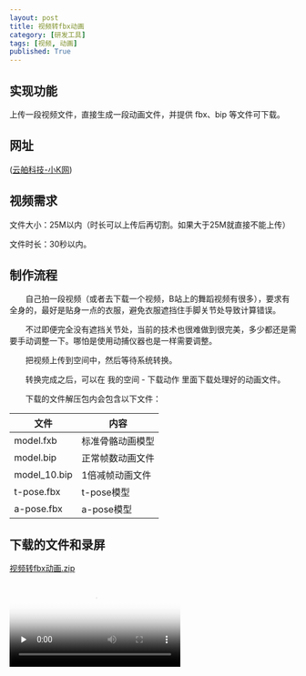```yaml
---
layout: post
title: 视频转fbx动画
category: [研发工具]
tags: [视频, 动画]
published: True
---
```



## 实现功能
上传一段视频文件，直接生成一段动画文件，并提供 fbx、bip 等文件可下载。

<p></p>

## 网址
([云舶科技-小K网](https://xk.yunboai.com/))

<p></p>

## 视频需求
文件大小：25M以内（时长可以上传后再切割。如果大于25M就直接不能上传）

文件时长：30秒以内。

<p></p>

## 制作流程
　　自己拍一段视频（或者去下载一个视频，B站上的舞蹈视频有很多），要求有全身的，最好是贴身一点的衣服，避免衣服遮挡住手脚关节处导致计算错误。

　　不过即便完全没有遮挡关节处，当前的技术也很难做到很完美，多少都还是需要手动调整一下。哪怕是使用动捕仪器也是一样需要调整。

　　把视频上传到空间中，然后等待系统转换。

　　转换完成之后，可以在 我的空间 - 下载动作 里面下载处理好的动画文件。

　　下载的文件解压包内会包含以下文件：

| 文件 | 内容 |
| ---- | ---- |
| model.fxb | 标准骨骼动画模型 |
| model.bip | 正常帧数动画文件 |
| model_10.bip | 1倍减帧动画文件 |
| t-pose.fbx | t-pose模型 |
| a-pose.fbx | a-pose模型 |

<p></p>

## 下载的文件和录屏
[视频转fbx动画.zip](/public/img/视频转fbx动画/视频转fbx动画.zip)


<video id="video" controls="" preload="none" poster="封面">
      <source id="mp4" src="/public/img/视频转fbx动画/视频转fbx动画.mp4" type="video/mp4">
</videos>
